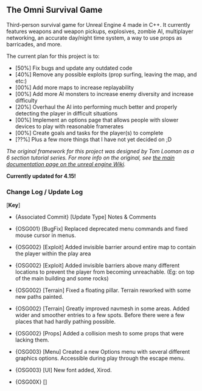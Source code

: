 The Omni Survival Game
-------------------------

Third-person survival game for Unreal Engine 4 made in C++. It currently features weapons and weapon pickups, explosives, zombie AI, multiplayer networking, an accurate day/night time system, a way to use props as barricades, and more. 

The current plan for this project is to: 

- [50%] Fix bugs and update any outdated code
- [40%] Remove any possible exploits (prop surfing, leaving the map, and etc:)
- [00%] Add more maps to increase replayability
- [00%] Add more AI monsters to increase enemy diversity and increase difficulty
- [20%] Overhaul the AI into performing much better and properly detecting the player in difficult situations
- [00%] Implement an options page that allows people with slower devices to play with reasonable framerates
- [00%] Create goals and tasks for the player(s) to complete
- [??%] Plus a few more things that I have not yet decided on ;D

*The original framework for this project was designed by Tom Looman as a 6 section tutorial series. For more info on the original, see [the main documentation page on the unreal engine Wiki](https://wiki.unrealengine.com/Survival_sample_game).*


**Currently updated for 4.15!**

### Change Log / Update Log

[**Key**]
- {Associated Commit} [Update Type] Notes & Comments

- {OSG001} [BugFix] Replaced deprecated menu commands and fixed mouse cursor in menus.
- {OSG002} [Exploit] Added invisible barrier around entire map to contain the player within the play area
- {OSG002} [Exploit] Added invisible barriers above many different locations to prevent the player from becoming unreachable. (Eg: on top of the main building and some rocks)
- {OSG002} [Terrain] Fixed a floating pillar. Terrain reworked with some new paths painted.
- {OSG002} [Terrain] Greatly improved navmesh in some areas. Added wider and smoother entries to a few spots. Before there were a few places that had hardly pathing possible.
- {OSG002} [Props] Added a collision mesh to some props that were lacking them.
- {OSG003} [Menu] Created a new Options menu with several different graphics options. Accessible during play through the escape menu.
- {OSG003} [UI] New font added, Xirod. 
- {OSG00X} [] 
